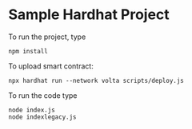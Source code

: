 # Sample Hardhat Project

To run the project, type

```shell
npm install
```

To upload smart contract:

```shell
npx hardhat run --network volta scripts/deploy.js
```

To run the code type

```shell
node index.js
node indexlegacy.js
```

